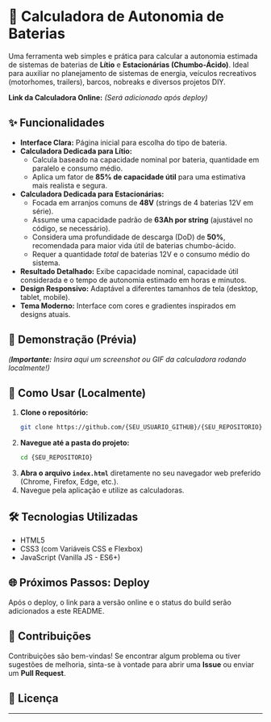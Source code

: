 # 🔋 Calculadora de Autonomia de Baterias

<!-- [![Netlify Status](https://api.netlify.com/api/v1/badges/{ID_DO_BADGE_NETLIFY}/deploy-status)](https://app.netlify.com/sites/{SEU_SITE_NETLIFY}/deploys) -->

Uma ferramenta web simples e prática para calcular a autonomia estimada de sistemas de baterias de **Lítio** e **Estacionárias (Chumbo-Ácido)**. Ideal para auxiliar no planejamento de sistemas de energia, veículos recreativos (motorhomes, trailers), barcos, nobreaks e diversos projetos DIY.

**Link da Calculadora Online:** *(Será adicionado após deploy)*

## ✨ Funcionalidades

*   **Interface Clara:** Página inicial para escolha do tipo de bateria.
*   **Calculadora Dedicada para Lítio:**
    *   Calcula baseado na capacidade nominal por bateria, quantidade em paralelo e consumo médio.
    *   Aplica um fator de **85% de capacidade útil** para uma estimativa mais realista e segura.
*   **Calculadora Dedicada para Estacionárias:**
    *   Focada em arranjos comuns de **48V** (strings de 4 baterias 12V em série).
    *   Assume uma capacidade padrão de **63Ah por string** (ajustável no código, se necessário).
    *   Considera uma profundidade de descarga (DoD) de **50%**, recomendada para maior vida útil de baterias chumbo-ácido.
    *   Requer a quantidade *total* de baterias 12V e o consumo médio do sistema.
*   **Resultado Detalhado:** Exibe capacidade nominal, capacidade útil considerada e o tempo de autonomia estimado em horas e minutos.
*   **Design Responsivo:** Adaptável a diferentes tamanhos de tela (desktop, tablet, mobile).
*   **Tema Moderno:** Interface com cores e gradientes inspirados em designs atuais.

## 📸 Demonstração (Prévia)

*(**Importante:** Insira aqui um screenshot ou GIF da calculadora rodando localmente!)*

## 🚀 Como Usar (Localmente)

1.  **Clone o repositório:**
    ```bash
    git clone https://github.com/{SEU_USUARIO_GITHUB}/{SEU_REPOSITORIO}.git
    ```
2.  **Navegue até a pasta do projeto:**
    ```bash
    cd {SEU_REPOSITORIO}
    ```
3.  **Abra o arquivo `index.html`** diretamente no seu navegador web preferido (Chrome, Firefox, Edge, etc.).
4.  Navegue pela aplicação e utilize as calculadoras.

## 🛠️ Tecnologias Utilizadas

*   HTML5
*   CSS3 (com Variáveis CSS e Flexbox)
*   JavaScript (Vanilla JS - ES6+)

## 🌐 Próximos Passos: Deploy

Após o deploy, o link para a versão online e o status do build serão adicionados a este README.

## 🤝 Contribuições

Contribuições são bem-vindas! Se encontrar algum problema ou tiver sugestões de melhoria, sinta-se à vontade para abrir uma **Issue** ou enviar um **Pull Request**.

## 📄 Licença

---
